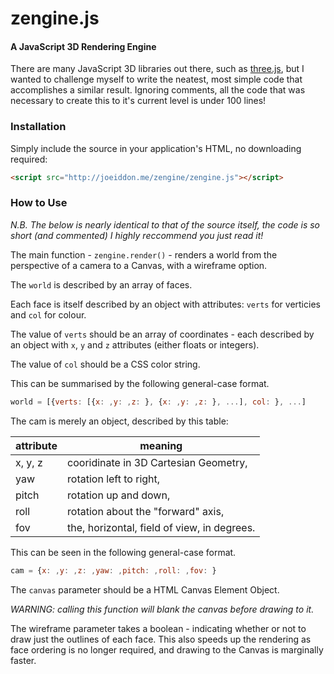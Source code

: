 zengine.js
==========

#### A JavaScript 3D Rendering Engine ####

There are many JavaScript 3D libraries out there, such as [three.js](https://threejs.org/), but I wanted to challenge myself to write the neatest, most simple code that accomplishes a similar result. Ignoring comments, all the code that was necessary to create this to it's current level is under 100 lines!

### Installation ###

Simply include the source in your application's HTML, no downloading required:

```html
<script src="http://joeiddon.me/zengine/zengine.js"></script>
```

### How to Use ###

*N.B. The below is nearly identical to that of the source itself, the code is so short (and commented) I highly reccommend you just read it!*

The main function - `zengine.render()` - renders a world from the perspective of a camera to a Canvas, with a wireframe option.

The `world` is described by an array of faces.

Each face is itself described by an object with attributes: `verts` for verticies and `col` for colour.

The value of `verts` should be an array of coordinates - each described by an object with `x`, `y` and `z` attributes (either floats or integers).

The value of `col` should be a CSS color string.

This can be summarised by the following general-case format.

```javascript
world = [{verts: [{x: ,y: ,z: }, {x: ,y: ,z: }, ...], col: }, ...]
```

The cam is merely an object, described by this table:

attribute | meaning
------- | -------------------------------------
x, y, z | cooridinate in 3D Cartesian Geometry,
yaw     | rotation left to right,
pitch   | rotation up and down,
roll    | rotation about the "forward" axis,
fov     | the, horizontal, field of view, in degrees.

This can be seen in the following general-case format.

```javascript 
cam = {x: ,y: ,z: ,yaw: ,pitch: ,roll: ,fov: }
```

The `canvas` parameter should be a HTML Canvas Element Object.

*WARNING: calling this function will blank the canvas before drawing to it.*

The wireframe parameter takes a boolean - indicating whether or not to draw just the outlines of each face. This also speeds up the rendering as face ordering is no longer required, and drawing to the Canvas is marginally faster.
